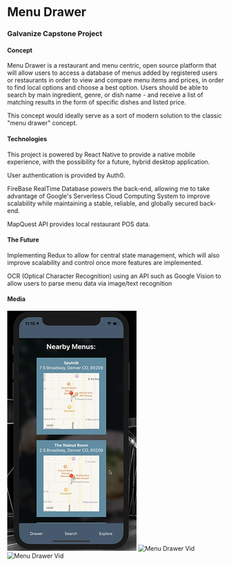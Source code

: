 # Menu Drawer 
### Galvanize Capstone Project


#### Concept

Menu Drawer is a restaurant and menu centric, open source platform that will allow users to access a database of menus added by registered users or restaurants in order to view and compare menu items and prices, in order to find local options and choose a best option. Users should be able to search by main ingredient, genre, or dish name - and receive a list of matching results in the form of specific dishes and listed price. 

This concept would ideally serve as a sort of modern solution to the classic "menu drawer" concept.

#### Technologies

This project is powered by React Native to provide a native mobile experience, with the possibility for a future, hybrid desktop application.

User authentication is provided by Auth0.

FireBase RealTime Database powers the back-end, allowing me to take advantage of Google's Serverless Cloud Computing System to improve scalability while maintaining a stable, reliable, and globally secured back-end.

MapQuest API provides local restaurant POS data.

#### The Future

Implementing Redux to allow for central state management, which will also improve scalability and control once more features are implemented.

OCR (Optical Character Recognition) using an API such as Google Vision to allow users to parse menu data via image/text recognition

#### Media

![Menu Drawer](https://github.com/jstricklin/menudrawer-front-end/blob/master/menu-buddy-screen.png)
![Menu Drawer Vid](https://github.com/jstricklin/menudrawer-front-end/blob/master/capstone-vid-03.gif)
![Menu Drawer Vid](https://github.com/jstricklin/menudrawer-front-end/blob/master/capstone-vid-02.gif)
